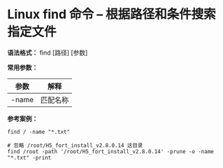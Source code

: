 # Linux find 命令 – 根据路径和条件搜索指定文件

**语法格式：** find [路径] [参数]

**常用参数：**

| 参数  | 解释     |
| ------- | ---------- |
| -name | 匹配名称 |

**参考案例：**

```shell
find / -name "*.txt"

# 忽略 /root/H5_fort_install_v2.8.0.14 这目录
find /root -path '/root/H5_fort_install_v2.8.0.14' -prune -o -name "*.txt" -print
```
